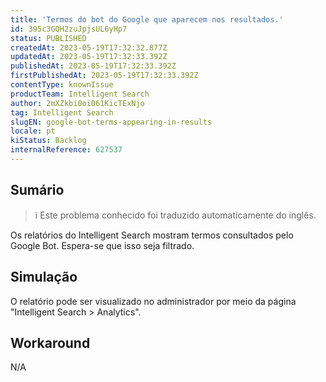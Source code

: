 ```yaml
---
title: 'Termos do bot do Google que aparecem nos resultados.'
id: 395c3GQH2zuJpjsUL6yHp7
status: PUBLISHED
createdAt: 2023-05-19T17:32:32.877Z
updatedAt: 2023-05-19T17:32:33.392Z
publishedAt: 2023-05-19T17:32:33.392Z
firstPublishedAt: 2023-05-19T17:32:33.392Z
contentType: knownIssue
productTeam: Intelligent Search
author: 2mXZkbi0oi061KicTExNjo
tag: Intelligent Search
slugEN: google-bot-terms-appearing-in-results
locale: pt
kiStatus: Backlog
internalReference: 627537
---
```


## Sumário

>ℹ️ Este problema conhecido foi traduzido automaticamente do inglês.


Os relatórios do Intelligent Search mostram termos consultados pelo Google Bot. Espera-se que isso seja filtrado.

## Simulação


O relatório pode ser visualizado no administrador por meio da página "Intelligent Search > Analytics".



## Workaround


N/A

